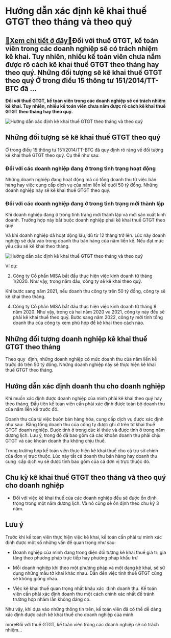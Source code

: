 Hướng dẫn xác định kê khai thuế GTGT theo tháng và theo quý
===========================================================

[:gift:Xem chi tiết ở đây:gift:](https://hddtvn.com/huong-dan-xac-dinh-ke-khai-thue-gtgt-theo-thang-va-theo-quy/)Đối với thuế GTGT, kế toán viên trong các doanh nghiệp sẽ có trách nhiệm kê khai. Tuy nhiên, nhiều kế toán viên chưa nắm được rõ cách kê khai thuế GTGT theo tháng hay theo quý. Những đối tượng sẽ kê khai thuế GTGT theo quý Ở trong điều 15 thông tư 151/2014/TT-BTC đã …
----------------------------------------------------------------------------------------------------------------------------------------------------------------------------------------------------------------------------------------------------------------------------

**Đối với thuế GTGT, kế toán viên trong các doanh nghiệp sẽ có trách nhiệm kê khai. Tuy nhiên, nhiều kế toán viên chưa nắm được rõ cách kê khai thuế GTGT theo tháng hay theo quý.**


![Hướng dẫn xác định kê khai thuế GTGT theo tháng và theo quý](https://hddtvn.com/wp-content/uploads/2021/01/vktJHTzP3s-e1592273883567.jpg)


Những đối tượng sẽ kê khai thuế GTGT theo quý
---------------------------------------------


Ở trong điều 15 thông tư 151/2014/TT-BTC đã quy định rõ ràng về đối tượng kê khai thuế GTGT theo quý. Cụ thể như sau:


### Đối với các doanh nghiệp đang ở trong tình trạng hoạt động


Những doanh nghiệp đang hoạt động mà có tổng doanh thu từ việc bán hàng hay việc cung cấp dịch vụ của năm liền kề dưới 50 tỷ đồng. Những doanh nghiệp này sẽ kê khai thuế GTGT theo quý.


### Đối với các doanh nghiệp đang ở trong tình trạng mới thành lập


Khi doanh nghiệp đang ở trong tình trạng mới thành lập và mới sản xuất kinh doanh. Trường hợp này bắt buộc doanh nghiệp phải kê khai thuế GTGT theo quý


Và khi doanh nghiệp đã hoạt động lâu, đủ từ 12 tháng trở lên. Lúc này doanh nghiệp sẽ dựa vào trong doanh thu bán hàng của năm liền kề. Nếu đạt mức yêu cầu sẽ kê khai theo tháng.


![Hướng dẫn xác định kê khai thuế GTGT theo tháng và theo quý](https://hddtvn.com/wp-content/uploads/2021/01/thue-gtgt-khi-sap-nhap-doanh-nghiep_3009111542.jpg)


Ví dụ:




2. Công ty Cổ phần MISA bắt đầu thực hiện việc kinh doanh từ tháng 1/2020. Như vậy, trong năm đầu, công ty sẽ kê khai theo quý.  

Khi bước sang năm 2021, nếu doanh thu công ty trên 50 tỷ đồng, công ty sẽ kê khai theo tháng.

4. Công ty Cổ phần MISA bắt đầu thực hiện việc kinh doanh từ tháng 9 năm 2020. Như vậy, trong cả hai năm 2020 và 2021, công ty này đều sẽ phải kê khai thuế theo quý. Bước sang năm 2022, công ty mới tính tổng doanh thu của công ty xem phù hợp để kê khai theo cách nào.



Những đối tượng doanh nghiệp kê khai thuế GTGT theo tháng
---------------------------------------------------------


Theo quy  định, những doanh nghiệp có mức doanh thu của năm liền kề trước đó trên 50 tỷ đồng. Những doanh nghiệp này sẽ thực hiện kê khai thuế GTGT theo tháng.


Hướng dẫn xác định doanh thu cho doanh nghiệp
---------------------------------------------


Khi muốn xác định được doanh nghiệp của mình phải kê khai theo quý hay theo tháng. Đầu tiên kế toán viên cần phải xác định được toàn bộ doanh thu của năm liền kề trước đó.


Doanh thu của từ việc buôn bán hàng hóa, cung cấp dịch vụ được xác định như sau:  Bằng tổng doanh thu của công ty được ghi ở trên tờ khai thuế GTGT doanh nghiệp. Được tính ở trong các kì thúe và được tính ở trong năm dương lịch. Lưu ý, trong đó đã bao gồm cả các khoản doanh thu phải chịu GTGT và các khoản doanh thu không chịu thuế.


Trong trường hợp kế toán viên thực hiện kê khai thuế cho cả trụ sở chính của đơn vị trực thuộc. Lúc này tất cả doanh thu bán hàng hay doanh thu cung  cấp dịch vụ sẽ được tính bao gồm của cả đơn vị trực thuộc đó.


Chu kỳ kê khai thuế GTGT theo tháng và theo quý cho doanh nghiệp
----------------------------------------------------------------




* Đối với việc kê khai thuế của các doanh nghiệp đều sẽ được ổn định trọng trong một năm dương lịch. Và nó cũng sẽ ổn định theo chu kỳ 3 năm.



Lưu ý
-----


Trước khi kế toán viên thực hiện việc kê khai, kế toán cần phải tự mình xác định được một số những vấn đề quan trọng như sau:




* Doanh nghiệp của mình đang trong diện đối tượng kê khai thuế giá trị gia tăng theo phương pháp trực tiếp hay phương pháp khấu trừ

* Mỗi doanh nghiệp khi theo một phương pháp và một dạng kê khai, sẽ sử dụng những mẫu tờ khai khác nhau. Dẫn đến việc tính thuế GTGT cũng sẽ không giống nhau.

* Việc kê khai thuế quan trọng nhất khâu xác  định doanh thu. Kế toán viên cần phải xác định doanh thu một cách chính xác nhất để tránh trường hợp nhầm lẫn không đáng có.



Như vậy, khi dựa vào những thông tin trên, kế toán viên đã có thể dễ dàng xác định được cách kê khai thuế cho doanh nghiệp của mình.


moreĐối với thuế GTGT, kế toán viên trong các doanh nghiệp sẽ có trách nhiệm…


